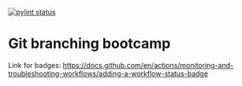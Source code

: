 [![pylint status](https://cdn.rawgit.com/jongracecox/anybadge/master/examples/pylint.svg)](https://github.com/fahad-fractal/git-bootcamp/actions)

# Git branching bootcamp

Link for badges: https://docs.github.com/en/actions/monitoring-and-troubleshooting-workflows/adding-a-workflow-status-badge